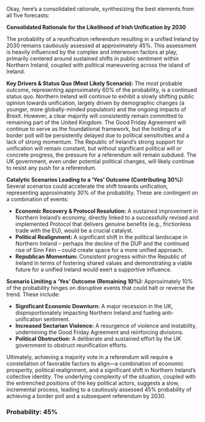 Okay, here’s a consolidated rationale, synthesizing the best elements from all five forecasts:

**Consolidated Rationale for the Likelihood of Irish Unification by 2030**

The probability of a reunification referendum resulting in a unified Ireland by 2030 remains cautiously assessed at approximately 45%. This assessment is heavily influenced by the complex and interwoven factors at play, primarily centered around sustained shifts in public sentiment within Northern Ireland, coupled with political maneuvering across the island of Ireland.

**Key Drivers & Status Quo (Most Likely Scenario):** The most probable outcome, representing approximately 60% of the probability, is a continued status quo. Northern Ireland will continue to exhibit a slowly shifting public opinion towards unification, largely driven by demographic changes (a younger, more globally-minded population) and the ongoing impacts of Brexit. However, a clear majority will consistently remain committed to remaining part of the United Kingdom. The Good Friday Agreement will continue to serve as the foundational framework, but the holding of a border poll will be persistently delayed due to political sensitivities and a lack of strong momentum. The Republic of Ireland’s strong support for unification will remain constant, but without significant political will or concrete progress, the pressure for a referendum will remain subdued.  The UK government, even under potential political changes, will likely continue to resist any push for a referendum.

**Catalytic Scenarios Leading to a ‘Yes’ Outcome (Contributing 30%):** Several scenarios could accelerate the shift towards unification, representing approximately 30% of the probability. These are contingent on a combination of events:

*   **Economic Recovery & Protocol Resolution:** A sustained improvement in Northern Ireland’s economy, directly linked to a successfully revised and implemented Protocol that delivers genuine benefits (e.g., frictionless trade with the EU), would be a crucial catalyst.
*   **Political Realignment:** A significant shift in the political landscape in Northern Ireland – perhaps the decline of the DUP and the continued rise of Sinn Féin – could create space for a more unified approach.
*   **Republican Momentum:** Consistent progress within the Republic of Ireland in terms of fostering shared values and demonstrating a viable future for a unified Ireland would exert a supportive influence.

**Scenario Limiting a ‘Yes’ Outcome (Remaining 10%):** Approximately 10% of the probability hinges on disruptive events that could halt or reverse the trend. These include:

*   **Significant Economic Downturn:** A major recession in the UK, disproportionately impacting Northern Ireland and fueling anti-unification sentiment.
*   **Increased Sectarian Violence:** A resurgence of violence and instability, undermining the Good Friday Agreement and reinforcing divisions.
*   **Political Obstruction:** A deliberate and sustained effort by the UK government to obstruct reunification efforts.

Ultimately, achieving a majority vote in a referendum will require a constellation of favorable factors to align—a combination of economic prosperity, political realignment, and a significant shift in Northern Ireland’s collective identity.  The underlying complexity of the situation, coupled with the entrenched positions of the key political actors, suggests a slow, incremental process, leading to a cautiously assessed 45% probability of achieving a border poll and a subsequent referendum by 2030.

### Probability: 45%